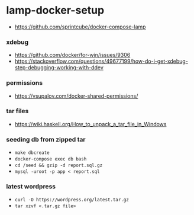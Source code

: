 # lamp-docker-setup

- https://github.com/sprintcube/docker-compose-lamp

### xdebug
- https://github.com/docker/for-win/issues/9306
- https://stackoverflow.com/questions/49677199/how-do-i-get-xdebug-step-debugging-working-with-ddev

### permissions
 - https://vsupalov.com/docker-shared-permissions/

### tar files
 - https://wiki.haskell.org/How_to_unpack_a_tar_file_in_Windows

### seeding db from zipped tar
 - `make dbcreate`
 - `docker-compose exec db bash`
 - `cd /seed && gzip -d report.sql.gz`
 - `mysql -uroot -p app < report.sql`


### latest wordpress
 - `curl -O https://wordpress.org/latest.tar.gz`
 - `tar xzvf <.tar.gz file>`